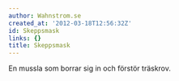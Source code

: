 ```yaml
---
author: Wahnstrom.se
created_at: '2012-03-18T12:56:32Z'
id: Skeppsmask
links: {}
title: Skeppsmask
---
```


En mussla som borrar sig in och förstör träskrov.